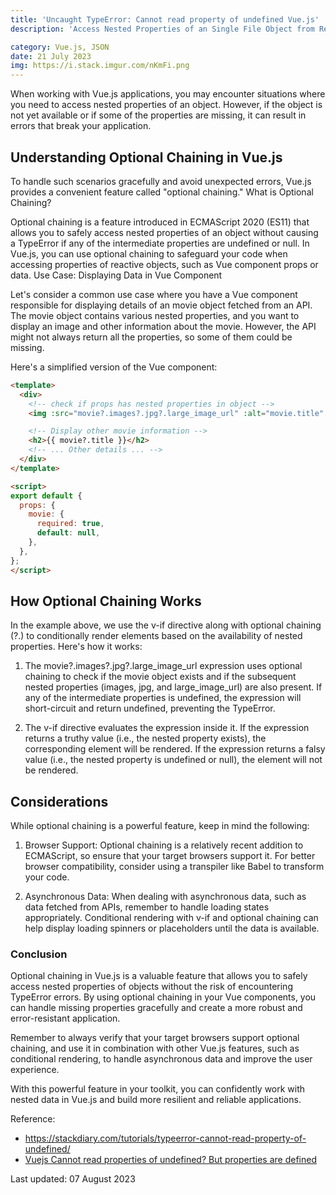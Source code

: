 ```yaml
---
title: 'Uncaught TypeError: Cannot read property of undefined Vue.js'
description: 'Access Nested Properties of an Single File Object from Response API'

category: Vue.js, JSON
date: 21 July 2023
img: https://i.stack.imgur.com/nKmFi.png
---
```


When working with Vue.js applications, you may encounter situations where you need to access nested properties of an object. However, if the object is not yet available or if some of the properties are missing, it can result in errors that break your application.

## Understanding Optional Chaining in Vue.js

To handle such scenarios gracefully and avoid unexpected errors, Vue.js provides a convenient feature called "optional chaining."
What is Optional Chaining?

Optional chaining is a feature introduced in ECMAScript 2020 (ES11) that allows you to safely access nested properties of an object without causing a TypeError if any of the intermediate properties are undefined or null. In Vue.js, you can use optional chaining to safeguard your code when accessing properties of reactive objects, such as Vue component props or data.
Use Case: Displaying Data in Vue Component

Let's consider a common use case where you have a Vue component responsible for displaying details of an movie object fetched from an API. The movie object contains various nested properties, and you want to display an image and other information about the movie. However, the API might not always return all the properties, so some of them could be missing.

Here's a simplified version of the Vue component:

```html
<template>
  <div>
    <!-- check if props has nested properties in object -->
    <img :src="movie?.images?.jpg?.large_image_url" :alt="movie.title" />

    <!-- Display other movie information -->
    <h2>{{ movie?.title }}</h2>
    <!-- ... Other details ... -->
  </div>
</template>

<script>
export default {
  props: {
    movie: {
      required: true,
      default: null,
    },
  },
};
</script>
```

## How Optional Chaining Works

In the example above, we use the v-if directive along with optional chaining (?.) to conditionally render elements based on the availability of nested properties. Here's how it works:

1. The movie?.images?.jpg?.large_image_url expression uses optional chaining to check if the movie object exists and if the subsequent nested properties (images, jpg, and large_image_url) are also present. If any of the intermediate properties is undefined, the expression will short-circuit and return undefined, preventing the TypeError.

2. The v-if directive evaluates the expression inside it. If the expression returns a truthy value (i.e., the nested property exists), the corresponding element will be rendered. If the expression returns a falsy value (i.e., the nested property is undefined or null), the element will not be rendered.

## Considerations

While optional chaining is a powerful feature, keep in mind the following:

1. Browser Support: Optional chaining is a relatively recent addition to ECMAScript, so ensure that your target browsers support it. For better browser compatibility, consider using a transpiler like Babel to transform your code.

2. Asynchronous Data: When dealing with asynchronous data, such as data fetched from APIs, remember to handle loading states appropriately. Conditional rendering with v-if and optional chaining can help display loading spinners or placeholders until the data is available.

### Conclusion

Optional chaining in Vue.js is a valuable feature that allows you to safely access nested properties of objects without the risk of encountering TypeError errors. By using optional chaining in your Vue components, you can handle missing properties gracefully and create a more robust and error-resistant application.

Remember to always verify that your target browsers support optional chaining, and use it in combination with other Vue.js features, such as conditional rendering, to handle asynchronous data and improve the user experience.

With this powerful feature in your toolkit, you can confidently work with nested data in Vue.js and build more resilient and reliable applications.

Reference:

- <https://stackdiary.com/tutorials/typeerror-cannot-read-property-of-undefined/>
- [Vuejs Cannot read properties of undefined? But properties are defined](https://stackoverflow.com/questions/71766437/vuejs-cannot-read-properties-of-undefined-but-properties-are-defined)

Last updated: 07 August 2023
